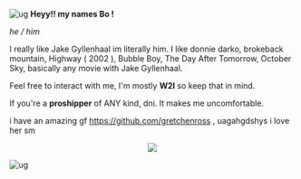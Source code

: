![ug](https://files.catbox.moe/6ralv9.png)
**Heyy!! my names Bo !**

*he / him*

I really like Jake Gyllenhaal im literally him. I like donnie darko, brokeback mountain, Highway ( 2002 ), Bubble Boy, The Day After Tomorrow, October Sky, basically any movie with Jake Gyllenhaal.

Feel free to interact with me, I'm mostly **W2I** so keep that in mind.

If you're a **proshipper** of ANY kind, dni. It makes me uncomfortable.

i have an amazing gf https://github.com/gretchenross , uagahgdshys i love her sm
<p align="center">
  <img src="https://i.pinimg.com/736x/13/5f/de/135fde70e39a0da0cde01fd77dff8bf6.jpg" />
</p>

![ug](https://files.catbox.moe/w9qkji.png)







